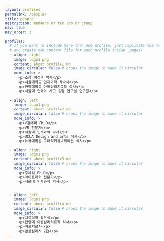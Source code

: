 ```yaml
---
layout: profiles
permalink: /people/
title: people
description: members of the lab or group
nav: true
nav_order: 3

profiles:
  # if you want to include more than one profile, just replicate the following block
  # and create one content file for each profile inside _pages/
  - align: right
    image: logo1.png
    content: about_profile1.md
    image_circular: false # crops the image to make it circular
    more_info: >
      <p>소장 이정은 박사</p>
      <p>서울대학교 인지과학 석박사</p>
      <p>한양대학교 아동심리치료학 석사</p>
      <p>서울대 언어와 사고 실험 연구실 연구원</p>
  
  - align: left
    image: logo1.png
    content: about_profile2.md
    image_circular: false # crops the image to make it circular
    more_info: >
      <p>V김애리 Ph.D</p>
      <p>VR 전문가</p> 
      <p>서울대 인지과학 박사</p>
      <p>UCLA Design and arts 석사</p>
      <p>뉴욕대학원 그래픽커뮤니케이션 석사</p>

  - align: right
    image: logo1.png
    content: about_profile3.md
    image_circular: false # crops the image to make it circular
    more_info: >
      <p>주혜리 Ph.D</p>
      <p>아이트래커 전문가</p>
      <p>서울대 인지과학 박사</p>


  - align: left
    image: logo1.png
    content: about_profile4.md
    image_circular: false # crops the image to make it circular
    more_info: >
      <p>치료실장 정은실</p>
      <p>한양대 아동심리치료학 석사</p>
      <p>미술치료사</p>
      <p>임상심리사 2급</p>
---
```

